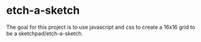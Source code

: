 # etch-a-sketch

The goal for this project is to use javascript and css to create a 16x16 grid to be a sketchpad/etch-a-sketch.